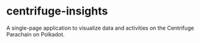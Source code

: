 # centrifuge-insights
A single-page application to visualize data and activities on the Centrifuge Parachain on Polkadot.
